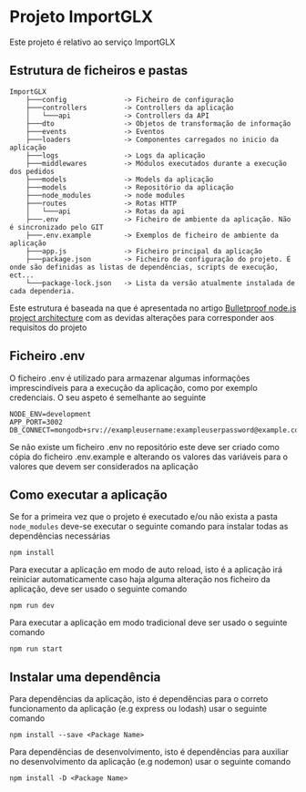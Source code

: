 # Projeto ImportGLX
Este projeto é relativo ao serviço ImportGLX 

## Estrutura de ficheiros e pastas
```
ImportGLX
    ├───config              -> Ficheiro de configuração
    ├───controllers	        -> Controllers da aplicação
    │   └───api             -> Controllers da API
    ├───dto                 -> Objetos de transformação de informação
    ├───events              -> Eventos
    ├───loaders             -> Componentes carregados no inicio da aplicação 
    ├───logs                -> Logs da aplicação
    ├───middlewares         -> Módulos executados durante a execução dos pedidos
    ├───models              -> Models da aplicação
    ├───models              -> Repositório da aplicação
    ├───node_modules        -> node modules
    ├───routes              -> Rotas HTTP
    │   └───api             -> Rotas da api
    ├───.env                -> Ficheiro de ambiente da aplicação. Não é sincronizado pelo GIT
    ├───.env.example        -> Exemplos de ficheiro de ambiente da aplicação
    ├───app.js              -> Ficheiro principal da aplicação
    ├───package.json        -> Ficheiro de configuração do projeto. É onde são definidas as listas de dependências, scripts de execução, ect...
    └───package-lock.json   -> Lista da versão atualmente instalada de cada dependeria.
```
Este estrutura é baseada na que é apresentada no artigo [Bulletproof node.js project architecture](https://dev.to/santypk4/bulletproof-node-js-project-architecture-4epf) com as devidas alterações para corresponder aos requisitos do projeto

## Ficheiro .env
O ficheiro .env é utilizado para armazenar algumas informações imprescindíveis para a execução da aplicação, como por exemplo credenciais. O seu aspeto é semelhante ao seguinte
```
NODE_ENV=development
APP_PORT=3002
DB_CONNECT=mongodb+srv://exampleusername:exampleuserpassword@example.com/dbname
```
Se não existe um ficheiro .env no repositório este deve ser criado como cópia do ficheiro .env.example e alterando os valores das variáveis para o valores que devem ser considerados na aplicação

## Como executar a aplicação
Se for a primeira vez que o projeto é executado e/ou não exista a pasta ```node_modules``` deve-se executar o seguinte comando para instalar todas as dependências necessárias
```
npm install
```

Para executar a aplicação em modo de auto reload, isto é a aplicação irá reiniciar automaticamente caso haja alguma alteração nos ficheiro da aplicação, deve ser usado o seguinte comando
```
npm run dev
```

Para executar a aplicação em modo tradicional deve ser usado o seguinte comando
```
npm run start
```

## Instalar uma dependência
Para dependências da aplicação, isto é dependências para o correto funcionamento da aplicação (e.g express ou lodash) usar o seguinte comando
```
npm install --save <Package Name>
```
Para dependências de desenvolvimento, isto é dependências para auxiliar no desenvolvimento da aplicação (e.g nodemon) usar o seguinte comando
```
npm install -D <Package Name>
```